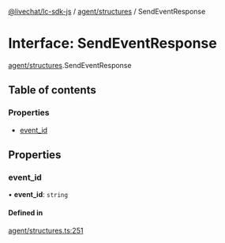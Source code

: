 [@livechat/lc-sdk-js](../README.md) / [agent/structures](../modules/agent_structures.md) / SendEventResponse

# Interface: SendEventResponse

[agent/structures](../modules/agent_structures.md).SendEventResponse

## Table of contents

### Properties

- [event\_id](agent_structures.SendEventResponse.md#event_id)

## Properties

### event\_id

• **event\_id**: `string`

#### Defined in

[agent/structures.ts:251](https://github.com/livechat/lc-sdk-js/blob/11cc290/src/agent/structures.ts#L251)
